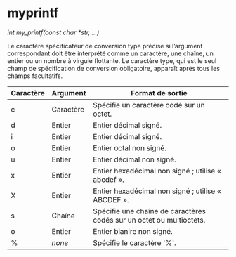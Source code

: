 # myprintf

*int       my_printf(const char \*str, ...)*

Le caractère spécificateur de conversion type précise si l’argument correspondant doit être interprété comme un caractère, une chaîne, un entier ou un nombre à virgule flottante. Le caractère type, qui est le seul champ de spécification de conversion obligatoire, apparaît après tous les champs facultatifs.
  
Caractère  | Argument | Format de sortie 
------------ | ------------- |  ------------
c	| Caractère | Spécifie un caractère codé sur un octet.
d	| Entier	| Entier décimal signé.
i	| Entier	| Entier décimal signé.
o	| Entier	| Entier octal non signé.
u	| Entier	| Entier décimal non signé.
x	| Entier	| Entier hexadécimal non signé ; utilise « abcdef ».
X	| Entier	| Entier hexadécimal non signé ; utilise « ABCDEF ».
s	| Chaîne  | Spécifie une chaîne de caractères codés sur un octet ou multioctets.
o	| Entier	| Entier bianire non signé.
% |  *none* | Spécifie le caractère '%'.

